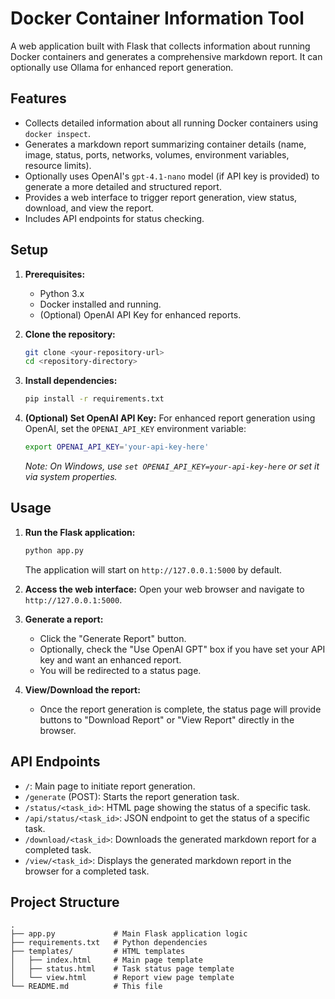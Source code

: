 # Docker Container Information Tool

A web application built with Flask that collects information about running Docker containers and generates a comprehensive markdown report. It can optionally use Ollama for enhanced report generation.

## Features

-   Collects detailed information about all running Docker containers using `docker inspect`.
-   Generates a markdown report summarizing container details (name, image, status, ports, networks, volumes, environment variables, resource limits).
-   Optionally uses OpenAI's `gpt-4.1-nano` model (if API key is provided) to generate a more detailed and structured report.
-   Provides a web interface to trigger report generation, view status, download, and view the report.
-   Includes API endpoints for status checking.

## Setup

1.  **Prerequisites:**
    *   Python 3.x
    *   Docker installed and running.
    *   (Optional) OpenAI API Key for enhanced reports.

2.  **Clone the repository:**
    ```bash
    git clone <your-repository-url>
    cd <repository-directory>
    ```

3.  **Install dependencies:**
    ```bash
    pip install -r requirements.txt
    ```
4.  **(Optional) Set OpenAI API Key:**
    For enhanced report generation using OpenAI, set the `OPENAI_API_KEY` environment variable:
    ```bash
    export OPENAI_API_KEY='your-api-key-here' 
    ```
    *Note: On Windows, use `set OPENAI_API_KEY=your-api-key-here` or set it via system properties.*

## Usage

1.  **Run the Flask application:**
    ```bash
    python app.py
    ```
    The application will start on `http://127.0.0.1:5000` by default.

2.  **Access the web interface:**
    Open your web browser and navigate to `http://127.0.0.1:5000`.

3.  **Generate a report:**
    *   Click the "Generate Report" button.
    *   Optionally, check the "Use OpenAI GPT" box if you have set your API key and want an enhanced report.
    *   You will be redirected to a status page.

4.  **View/Download the report:**
    *   Once the report generation is complete, the status page will provide buttons to "Download Report" or "View Report" directly in the browser.

## API Endpoints

-   `/`: Main page to initiate report generation.
-   `/generate` (POST): Starts the report generation task.
-   `/status/<task_id>`: HTML page showing the status of a specific task.
-   `/api/status/<task_id>`: JSON endpoint to get the status of a specific task.
-   `/download/<task_id>`: Downloads the generated markdown report for a completed task.
-   `/view/<task_id>`: Displays the generated markdown report in the browser for a completed task.

## Project Structure

```
.
├── app.py             # Main Flask application logic
├── requirements.txt   # Python dependencies
├── templates/         # HTML templates
│   ├── index.html     # Main page template
│   ├── status.html    # Task status page template
│   └── view.html      # Report view page template
└── README.md          # This file
```
